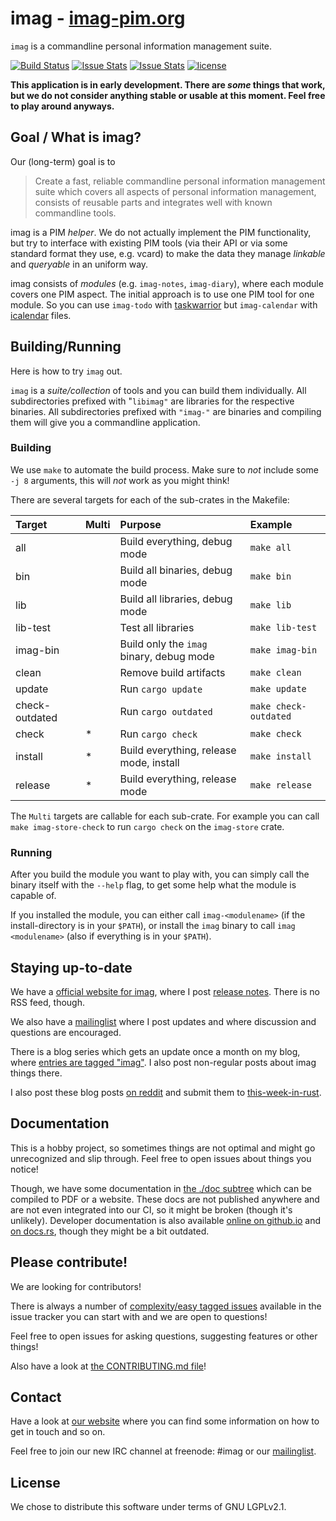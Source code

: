 # imag - [imag-pim.org](https://imag-pim.org)

`imag` is a commandline personal information management suite.

[![Build Status](https://travis-ci.org/matthiasbeyer/imag.svg?branch=master)](https://travis-ci.org/matthiasbeyer/imag)
[![Issue Stats](http://www.issuestats.com/github/matthiasbeyer/imag/badge/pr?style=flat-square)](http://www.issuestats.com/github/matthiasbeyer/imag)
[![Issue Stats](http://www.issuestats.com/github/matthiasbeyer/imag/badge/issue?style=flat-square)](http://www.issuestats.com/github/matthiasbeyer/imag)
[![license](https://img.shields.io/github/license/matthiasbeyer/imag.svg?maxAge=2592000?style=flat-square)]()

**This application is in early development. There are _some_ things that work,
but we do not consider anything stable or usable at this moment. Feel free to
play around anyways.**

## Goal / What is imag?

Our (long-term) goal is to

> Create a fast, reliable commandline personal
> information management suite which covers all aspects of personal information
> management, consists of reusable parts and integrates well with known
> commandline tools.

imag is a PIM _helper_. We do not actually implement the PIM functionality, but
try to interface with existing PIM tools (via their API or via some standard
format they use, e.g. vcard) to make the data they manage _linkable_
and _queryable_ in an uniform way.

imag consists of _modules_ (e.g. `imag-notes`, `imag-diary`), where each module
covers one PIM aspect.
The initial approach is to use one PIM tool for one module.
So you can use `imag-todo` with [taskwarrior](https://taskwarrior.org/)
but `imag-calendar` with [icalendar](https://en.wikipedia.org/wiki/ICalendar)
files.

## Building/Running

Here is how to try `imag` out.

`imag` is a _suite/collection_ of tools and you can build them individually.
All subdirectories prefixed with "`libimag"` are libraries for the respective
binaries.
All subdirectories prefixed with `"imag-"` are binaries and compiling them will
give you a commandline application.

### Building

We use `make` to automate the build process.
Make sure to _not_ include some `-j 8` arguments, this will _not_ work as you
might think!

There are several targets for each of the sub-crates in the Makefile:

| Target         | Multi | Purpose                                  | Example              |
| :---           | ----- | :---                                     | :---                 |
| all            |       | Build everything, debug mode             | `make all`           |
| bin            |       | Build all binaries, debug mode           | `make bin`           |
| lib            |       | Build all libraries, debug mode          | `make lib`           |
| lib-test       |       | Test all libraries                       | `make lib-test`      |
| imag-bin       |       | Build only the `imag` binary, debug mode | `make imag-bin`      |
| clean          |       | Remove build artifacts                   | `make clean`         |
| update         |       | Run `cargo update`                       | `make update`        |
| check-outdated |       | Run `cargo outdated`                     | `make check-outdated`|
| check          | *     | Run `cargo check`                        | `make check`         |
| install        | *     | Build everything, release mode, install  | `make install`       |
| release        | *     | Build everything, release mode           | `make release`       |

The `Multi` targets are callable for each sub-crate. For example you can call
`make imag-store-check` to run `cargo check` on the `imag-store` crate.

### Running

After you build the module you want to play with, you can simply call the binary
itself with the `--help` flag, to get some help what the module is capable of.

If you installed the module, you can either call `imag-<modulename>` (if the
install-directory is in your `$PATH`), or install the `imag` binary to call `imag
<modulename>` (also if everything is in your `$PATH`).

## Staying up-to-date

We have a [official website for imag](https://imag-pim.org), where I post
[release notes](http://imag-pim.org/releases/).
There is no RSS feed, though.

We also have a [mailinglist](https://imag-pim.org/mailinglist/) where I post
updates and where discussion and questions are encouraged.

There is a blog series which gets an update once a month on my blog, where
[entries are tagged "imag"](https://beyermatthias.de/tags/imag).
I also post non-regular posts about imag things there.

I also post these blog posts
[on reddit](https://www.reddit.com/r/rust/search?q=What%27s+coming+up+in+imag&restrict_sr=on)
and submit them to [this-week-in-rust](https://this-week-in-rust.org/).

## Documentation

This is a hobby project, so sometimes things are not optimal and might go
unrecognized and slip through. Feel free to open issues about things you notice!

Though, we have some documentation in [the ./doc subtree](./doc/)
which can be compiled to PDF or a website.
These docs are not published anywhere and are not even integrated into our CI,
so it might be broken (though it's unlikely).
Developer documentation is also available
[online on github.io](https://matthiasbeyer.github.io/imag/imag_documentation/index.html)
and [on docs.rs](https://docs.rs/releases/search?query=imag), though they might
be a bit outdated.

## Please contribute!

We are looking for contributors!

There is always a number of
[complexity/easy tagged issues](https://github.com/matthiasbeyer/imag/issues?q=is%3Aopen+is%3Aissue+label%3Acomplexity%2Feasy)
available in the issue tracker you can start with and we are open to questions!

Feel free to open issues for asking questions, suggesting features or other
things!

Also have a look at [the CONTRIBUTING.md file](./CONTRIBUTING.md)!

## Contact

Have a look at [our website](https://imag-pim.org) where you can find some
information on how to get in touch and so on.

Feel free to join our new IRC channel at freenode: #imag
or our [mailinglist](https://imag-pim.org/mailinglist/).

## License

We chose to distribute this software under terms of GNU LGPLv2.1.

